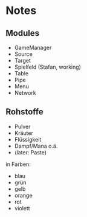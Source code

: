 Notes
=====

Modules
-------

- GameManager
- Source
- Target
- Spielfeld (Stafan, working)
- Table
- Pipe
- Menu
- Network


Rohstoffe
---------

- Pulver
- Kräuter
- Flüssigkeit
- Dampf/Mana o.ä.
- (later: Paste)

in Farben: 

- blau
- grün
- gelb
- orange
- rot
- violett



